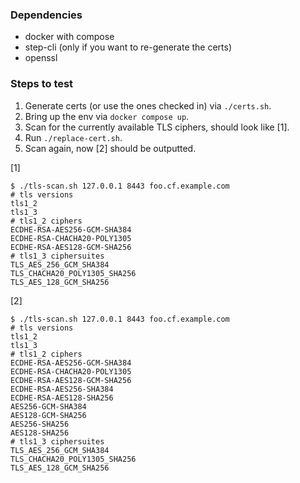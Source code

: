 ### Dependencies

* docker with compose
* step-cli (only if you want to re-generate the certs)
* openssl

### Steps to test

1. Generate certs (or use the ones checked in) via `./certs.sh`.
2. Bring up the env via `docker compose up`.
3. Scan for the currently available TLS ciphers, should look like [1].
4. Run `./replace-cert.sh`.
5. Scan again, now [2] should be outputted.


[1]

```
$ ./tls-scan.sh 127.0.0.1 8443 foo.cf.example.com
# tls versions
tls1_2
tls1_3
# tls1_2 ciphers
ECDHE-RSA-AES256-GCM-SHA384
ECDHE-RSA-CHACHA20-POLY1305
ECDHE-RSA-AES128-GCM-SHA256
# tls1_3 ciphersuites
TLS_AES_256_GCM_SHA384
TLS_CHACHA20_POLY1305_SHA256
TLS_AES_128_GCM_SHA256
```

[2]
```
$ ./tls-scan.sh 127.0.0.1 8443 foo.cf.example.com
# tls versions
tls1_2
tls1_3
# tls1_2 ciphers
ECDHE-RSA-AES256-GCM-SHA384
ECDHE-RSA-CHACHA20-POLY1305
ECDHE-RSA-AES128-GCM-SHA256
ECDHE-RSA-AES256-SHA384
ECDHE-RSA-AES128-SHA256
AES256-GCM-SHA384
AES128-GCM-SHA256
AES256-SHA256
AES128-SHA256
# tls1_3 ciphersuites
TLS_AES_256_GCM_SHA384
TLS_CHACHA20_POLY1305_SHA256
TLS_AES_128_GCM_SHA256
```
